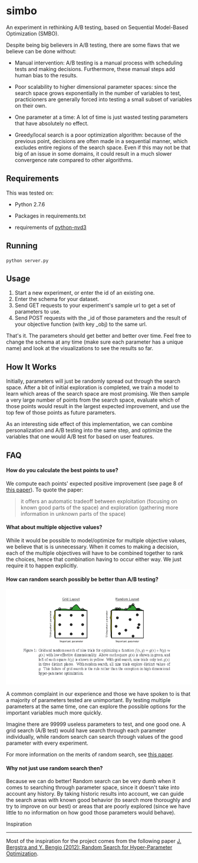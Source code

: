 simbo
=====

An experiment in rethinking A/B testing, based on Sequential Model-Based Optimization (SMBO).

Despite being big believers in A/B testing, there are some flaws that we believe can be done without:

- Manual intervention: A/B testing is a manual process with scheduling tests and making decisions. Furthermore, these manual steps add human bias to the results.

- Poor scalability to higher dimensional parameter spaces: since the search space grows exponentially in the number of variables to test, practicioners are generally forced into testing a small subset of variables on their own.

- One parameter at a time: A lot of time is just wasted testing parameters that have absolutely no effect.

- Greedy/local search is a poor optimization algorithm: because of the previous point, decisions are often made in a sequential manner, which excludes entire regions of the search space. Even if this may not be that big of an issue in some domains, it could result in a much slower convergence rate compared to other algorithms.


Requirements
---

This was tested on:

- Python 2.7.6

- Packages in requirements.txt

- requirements of [python-nvd3](https://github.com/areski/python-nvd3)

Running
---

`python server.py`

Usage
---

1. Start a new experiment, or enter the id of an existing one.
2. Enter the schema for your dataset.
3. Send GET requests to your experiment's sample url to get a set of parameters to use.
4. Send POST requests with the _id of those parameters and the result of your objective function (with key _obj) to the same url.

That's it. The parameters should get better and better over time. Feel free to change the schema at any time (make sure each parameter has a unique name) and look at the visualizations to see the results so far.

How It Works
---

Initially, parameters will just be randomly spread out through the search space. After a bit of initial exploration is completed, we train a model to learn which areas of the search space are most promising. We then sample a very large number of points from the search space, evaluate which of those points would result in the largest expected improvement, and use the top few of those points as future parameters.

As an interesting side effect of this implementation, we can combine personalization and A/B testing into the same step, and optimize the variables that one would A/B test for based on user features.

FAQ
---

#### How do you calculate the best points to use? ####

We compute each points' expected positive improvement (see page 8 of [this paper](http://www.cs.ubc.ca/~hutter/papers/11-LION5-SMAC.pdf)). To quote the paper:

> it offers an automatic tradeoff between exploitation (focusing on known good parts of the space) and exploration (gathering more information in unknown parts of the space)

#### What about multiple objective values? ####

While it would be possible to model/optimize for multiple objective values, we believe that is is unnecessary. When it comes to making a decision, each of the multiple objectives will have to be combined together to rank the choices, hence that combination having to occur either way. We just require it to happen explicitly.

#### How can random search possibly be better than A/B testing? ####

![Random Search Image](images/random_search.png)

A common complaint in our experience and those we have spoken to is that a majority of parameters tested are unimportant. By testing multiple parameters at the same time, one can explore the possible options for the important variables much more quickly.

Imagine there are 99999 useless parameters to test, and one good one. A grid search (A/B test) would have search through each parameter individually, while random search can search through values of the good parameter with every experiment.

For more information on the merits of random search, see [this paper](http://jmlr.org/papers/volume13/bergstra12a/bergstra12a.pdf).

#### Why not just use random search then? ####

Because we can do better! Random search can be very dumb when it comes to searching through parameter space, since it doesn't take into account any history. By taking historic results into account, we can guide the search areas with known good behavior (to search more thoroughly and try to improve on our best) or areas that are poorly explored (since we have little to no information on how good those parameters would behave).

Inspiration
___________

Most of the inspiration for the project comes from the following paper [J. Bergstra and Y. Bengio (2012): Random Search for Hyper-Parameter Optimization](http://jmlr.org/papers/volume13/bergstra12a/bergstra12a.pdf).
